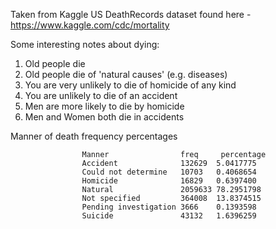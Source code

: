Taken from Kaggle US DeathRecords dataset found here - https://www.kaggle.com/cdc/mortality

Some interesting notes about dying:

1. Old people die
2. Old people die of 'natural causes' (e.g. diseases)
3. You are very unlikely to die of homicide of any kind
4. You are unlikely to die of an accident
5. Men are more likely to die by homicide
6. Men and Women both die in accidents


Manner of death frequency percentages

                    Manner                freq     percentage
                    Accident              132629  5.0417775
                    Could not determine   10703   0.4068654
                    Homicide              16829   0.6397400
                    Natural               2059633 78.2951798
                    Not specified         364008  13.8374515
                    Pending investigation 3666    0.1393598
                    Suicide               43132   1.6396259
